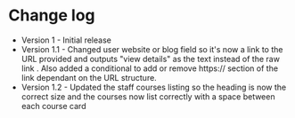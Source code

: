 # Change log



* Version 1  -  Initial release&#x20;
* Version 1.1  -  Changed user website or blog field so it's now a link to the URL provided and outputs "view details" as the text instead of the raw link . Also added a conditional to add or remove https:// section of the link dependant on the URL structure.
* Version 1.2  -  Updated the staff courses listing so the heading is now the correct size and the courses now list correctly with a space between each course card&#x20;
